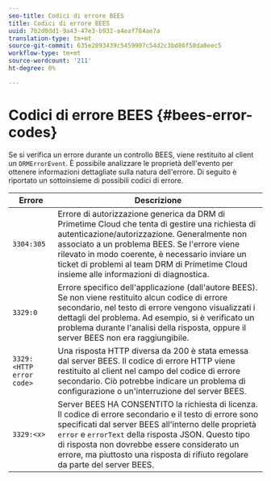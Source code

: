 ```yaml
---
seo-title: Codici di errore BEES
title: Codici di errore BEES
uuid: 7b2d0dd1-9a43-47e3-b932-a4eaf784ae7a
translation-type: tm+mt
source-git-commit: 635e2893439c5459907c54d2c3bd86f58da0eec5
workflow-type: tm+mt
source-wordcount: '211'
ht-degree: 0%

---
```



# Codici di errore BEES {#bees-error-codes}

<!--<a id="section_81946679E1114DBA9FE173D0AA9E2F09"></a>-->

Se si verifica un errore durante un controllo BEES, viene restituito al client un `DRMErrorEvent`. È possibile analizzare le proprietà dell&#39;evento per ottenere informazioni dettagliate sulla natura dell&#39;errore. Di seguito è riportato un sottoinsieme di possibili codici di errore.

| Errore | Descrizione |
|---|---|
| `3304:305` | Errore di autorizzazione generica da DRM di Primetime Cloud che tenta di gestire una richiesta di autenticazione/autorizzazione. Generalmente non associato a un problema BEES. Se l&#39;errore viene rilevato in modo coerente, è necessario inviare un ticket di problemi al team DRM di Primetime Cloud insieme alle informazioni di diagnostica. |
| `3329:0` | Errore specifico dell&#39;applicazione (dall&#39;autore BEES). Se non viene restituito alcun codice di errore secondario, nel testo di errore vengono visualizzati i dettagli del problema. Ad esempio, si è verificato un problema durante l&#39;analisi della risposta, oppure il server BEES non era raggiungibile. |
| `3329:<HTTP error code>` | Una risposta HTTP diversa da 200 è stata emessa dal server BEES. Il codice di errore HTTP viene restituito al client nel campo del codice di errore secondario. Ciò potrebbe indicare un problema di configurazione o un&#39;interruzione del server BEES. |
| `3329:<x>` | Server BEES HA CONSENTITO la richiesta di licenza. Il codice di errore secondario e il testo di errore sono specificati dal server BEES all&#39;interno delle proprietà `error` e `errorText` della risposta JSON. Questo tipo di risposta non dovrebbe essere considerato un errore, ma piuttosto una risposta di rifiuto regolare da parte del server BEES. |